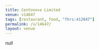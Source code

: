 ```yaml
---
title: Centonove Limited
venue: v14647
tags: [restaurant, food, "fhrs:412047"]
permalink: /v/14647/
layout: venue
---
```

null
